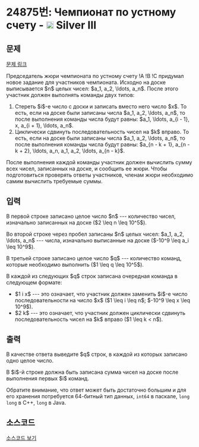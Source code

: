 # 24875번: Чемпионат по устному счету - <img src="https://static.solved.ac/tier_small/8.svg" style="height:20px" /> Silver III

<!-- performance -->

<!-- 문제 제출 후 깃허브에 푸시를 했을 때 제출한 코드의 성능이 입력될 공간입니다.-->

<!-- end -->

## 문제

[문제 링크](https://boj.kr/24875)


<p>Председатель жюри чемпионата по устному счету !A !B !C придумал новое задание для участников чемпионата. Исходно на доске выписывается $n$ целых чисел: $a_1, a_2, \ldots, a_n$. После этого участник должен выполнять команды двух типов:</p>

<ol>
<li>Стереть $i$-е число с доски и записать вместо него число $x$. То есть, если на доске были записаны числа $a_1, a_2, \ldots, a_n$, то после выполнения команды числа будут равны: $a_1, \ldots, a_{i - 1}, x, a_{i + 1}, \ldots, a_n$.</li>
<li>Циклически сдвинуть последовательность чисел на $k$ вправо. То есть, если на доске были записаны числа $a_1, a_2, \ldots, a_n$, то после выполнения команды числа будут равны: $a_{n - k + 1}, a_{n - k + 2}, \ldots, a_n, a_1, a_2, \ldots, a_{n - k}$.</li>
</ol>

<p>После выполнения каждой команды участник должен вычислить сумму всех чисел, записанных на доске, и сообщить ее жюри. Чтобы подготовиться проверять ответы участников, членам жюри необходимо самим вычислить требуемые суммы.</p>



## 입력


<p>В первой строке записано целое число $n$ --- количество чисел, изначально записанных на доске ($2 \leq n \leq 10^5$).</p>

<p>Во второй строке через пробел записаны $n$ целых чисел: $a_1, a_2, \ldots, a_n$ --- числа, изначально выписанные на доске ($-10^9 \leq a_i \leq 10^9$).</p>

<p>В третьей строке записано целое число $q$ --- количество команд, которые необходимо выполнить ($1 \leq q \leq 10^5$).</p>

<p>В каждой из следующих $q$ строк записана очередная команда в следующем формате:</p>

<ul>
<li>$1 i x$ --- это означает, что участник должен заменить $i$-е число последовательности на число $x$ ($1 \leq i \leq n$; $-10^9 \leq x \leq 10^9$).</li>
<li>$2 k$ --- это означает, что участник должен циклически сдвинуть последовательность чисел на $k$ вправо ($1 \leq k &lt; n$).</li>
</ul>



## 출력


<p>В качестве ответа выведите $q$ строк, в каждой из которых записано одно целое число.</p>

<p>В $i$-й строке должна быть записана сумма чисел на доске после выполнения первых $i$ команд.</p>

<p>Обратите внимание, что ответ может быть достаточно большим и для его хранения потребуется 64-битный тип данных, <code>int64</code> в паскале, <code>long long</code> в C++, <code>long</code> в Java.</p>



## 소스코드

[소스코드 보기](Чемпионат%20по%20устному%20счету.py)
